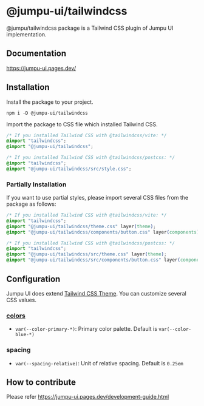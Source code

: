 # @jumpu-ui/tailwindcss

@jumpu/tailwindcss package is a Tailwind CSS plugin of Jumpu UI implementation.

## Documentation

https://jumpu-ui.pages.dev/

## Installation

Install the package to your project.

```shell
npm i -D @jumpu-ui/tailwindcss
```

Import the package to CSS file which installed Tailwind CSS.

```css
/* If you installed Tailwind CSS with @tailwindcss/vite: */
@import "tailwindcss";
@import "@jumpu-ui/tailwindcss";
```

```css
/* If you installed Tailwind CSS with @tailwindcss/postcss: */
@import "tailwindcss";
@import "@jumpu-ui/tailwindcss/src/style.css";
```

### Partially Installation

If you want to use partial styles, please import several CSS files from the package as follows:

```css
/* If you installed Tailwind CSS with @tailwindcss/vite: */
@import "tailwindcss";
@import "@jumpu-ui/tailwindcss/theme.css" layer(theme);
@import "@jumpu-ui/tailwindcss/components/button.css" layer(components);
```

```css
/* If you installed Tailwind CSS with @tailwindcss/postcss: */
@import "tailwindcss";
@import "@jumpu-ui/tailwindcss/src/theme.css" layer(theme);
@import "@jumpu-ui/tailwindcss/src/components/button.css" layer(components);
```

## Configuration

Jumpu UI does extend [Tailwind CSS Theme](https://tailwindcss.com/docs/theme). You can customize several CSS values.

### [colors](https://tailwindcss.com/docs/customizing-colors)

- `var(--color-primary-*)`: Primary color palette. Default is `var(--color-blue-*)`

### spacing

- `var(--spacing-relative)`: Unit of relative spacing. Default is `0.25em`

## How to contribute

Please refer https://jumpu-ui.pages.dev/development-guide.html
